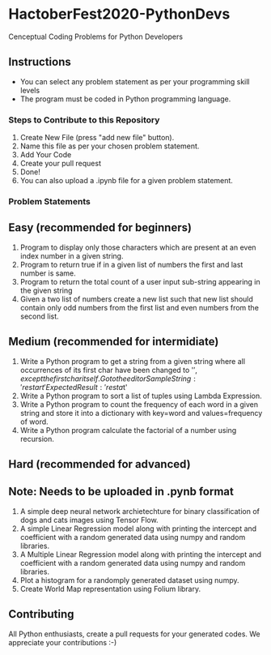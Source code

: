 # HactoberFest2020-PythonDevs

Cenceptual Coding Problems for Python Developers

## Instructions
* You can select any problem statement as per your programming skill levels
* The program must be coded in Python programming language.

### Steps to Contribute to this Repository
1. Create New File (press "add new file" button).
2. Name this file as per your chosen problem statement.
3. Add Your Code
4. Create your pull request
5. Done!
6. You can also upload a .ipynb file for a given problem statement.

### Problem Statements

## Easy (recommended for beginners)

1. Program to display only those characters which are present at an even index number in a given string.
2. Program to return true if in a given list of numbers the first and last number is same.
3. Program to return the total count of a user input sub-string appearing in the given string
4. Given a two list of numbers create a new list such that new list should contain only odd numbers from the first list and even numbers from the second list.

## Medium (recommended for intermidiate)

1. Write a Python program to get a string from a given string where all occurrences of its first char have been changed to '$', except the first char itself. Go to    the editor
  Sample String : 'restart'
  Expected Result : 'resta$t'
2. Write a Python program to sort a list of tuples using Lambda Expression.
3. Write a Python program to count the frequency of each word in a given string and store it into a dictionary with key=word and values=frequency of word.
4. Write a Python program calculate the factorial of a number using recursion.

## Hard (recommended for advanced)
## Note: Needs to be uploaded in .pynb format

1. A simple deep neural network archietechture for binary classification of dogs and cats images using Tensor Flow.
2. A simple Linear Regression model along with printing the intercept and coefficient with a random generated data using numpy and random libraries.
3. A Multiple Linear Regression model along with printing the intercept and coefficient with a random generated data using numpy and random libraries.
4. Plot a histogram for a randomply generated dataset using numpy.
5. Create World Map representation using Folium library.

## Contributing

All Python enthusiasts, create a pull requests for your generated codes. We appreciate your contributions :-)
